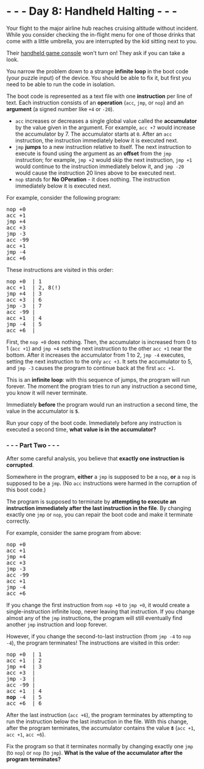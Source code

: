 # - - - Day 8: Handheld Halting - - -

Your flight to the major airline hub reaches cruising altitude without incident. While you consider checking the in-flight menu for one of those drinks that come with a little umbrella, you are interrupted by the kid sitting next to you.

Their [handheld game console](https://en.wikipedia.org/wiki/Handheld_game_console) won't turn on! They ask if you can take a look.

You narrow the problem down to a strange **infinite loop** in the boot code (your puzzle input) of the device. You should be able to fix it, but first you need to be able to run the code in isolation.

The boot code is represented as a text file with one **instruction** per line of text. Each instruction consists of an **operation** (``acc``, ``jmp``, or ``nop``) and an **argument** (a signed number like ``+4`` or ``-20``).

* ``acc`` increases or decreases a single global value called the **accumulator** by the value given in the argument. For example, ``acc +7`` would increase the accumulator by 7. The accumulator starts at ``0``. After an ``acc`` instruction, the instruction immediately below it is executed next.
* ``jmp`` **jumps** to a new instruction relative to itself. The next instruction to execute is found using the argument as an **offset** from the ``jmp`` instruction; for example, ``jmp +2`` would skip the next instruction, ``jmp +1`` would continue to the instruction immediately below it, and ``jmp -20`` would cause the instruction 20 lines above to be executed next.
* ``nop`` stands for **No OPeration** - it does nothing. The instruction immediately below it is executed next.

For example, consider the following program:

<pre>
nop +0
acc +1
jmp +4
acc +3
jmp -3
acc -99
acc +1
jmp -4
acc +6
</pre>

These instructions are visited in this order:

<pre>
nop +0  | 1
acc +1  | 2, 8(!)
jmp +4  | 3
acc +3  | 6
jmp -3  | 7
acc -99 |
acc +1  | 4
jmp -4  | 5
acc +6  |
</pre>

First, the ``nop +0`` does nothing. Then, the accumulator is increased from 0 to 1 (``acc +1``) and ``jmp +4`` sets the next instruction to the other ``acc +1`` near the bottom. After it increases the accumulator from 1 to 2, ``jmp -4`` executes, setting the next instruction to the only ``acc +3``. It sets the accumulator to 5, and ``jmp -3`` causes the program to continue back at the first ``acc +1``.

This is an **infinite loop**: with this sequence of jumps, the program will run forever. The moment the program tries to run any instruction a second time, you know it will never terminate.

Immediately **before** the program would run an instruction a second time, the value in the accumulator is **``5``**.

Run your copy of the boot code. Immediately before any instruction is executed a second time, **what value is in the accumulator?**


### - - - Part Two - - -

After some careful analysis, you believe that **exactly one instruction is corrupted**.

Somewhere in the program, **either** a ``jmp`` is supposed to be a ``nop``, **or** a ``nop`` is supposed to be a ``jmp``. (No ``acc`` instructions were harmed in the corruption of this boot code.)

The program is supposed to terminate by **attempting to execute an instruction immediately after the last instruction in the file**. By changing exactly one ``jmp`` or ``nop``, you can repair the boot code and make it terminate correctly.

For example, consider the same program from above:

<pre>
nop +0
acc +1
jmp +4
acc +3
jmp -3
acc -99
acc +1
jmp -4
acc +6
</pre>

If you change the first instruction from ``nop +0`` to ``jmp +0``, it would create a single-instruction infinite loop, never leaving that instruction. If you change almost any of the ``jmp`` instructions, the program will still eventually find another ``jmp`` instruction and loop forever.

However, if you change the second-to-last instruction (from ``jmp -4`` to ``nop -4``), the program terminates! The instructions are visited in this order:

<pre>
nop +0  | 1
acc +1  | 2
jmp +4  | 3
acc +3  |
jmp -3  |
acc -99 |
acc +1  | 4
<b>nop</b> -4  | 5
acc +6  | 6
</pre>

After the last instruction (``acc +6``), the program terminates by attempting to run the instruction below the last instruction in the file. With this change, after the program terminates, the accumulator contains the value **``8``** (``acc +1``, ``acc +1``, ``acc +6``).

Fix the program so that it terminates normally by changing exactly one ``jmp`` (to ``nop``) or ``nop`` (to ``jmp``). **What is the value of the accumulator after the program terminates?**
